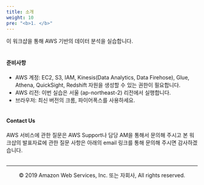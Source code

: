 ```yaml
---
title: 소개
weight: 10
pre: "<b>1. </b>"
---
```

이 워크샵을 통해 AWS 기반의 데이터 분석을 실습합니다.<br/><br/>
#### 준비사항
* AWS 계정: EC2, S3, IAM, Kinesis(Data Analytics, Data Firehose), Glue, Athena, QuickSight, Redshift 자원을 생성할 수 있는 권한이 필요합니다.<br/>
* AWS 리전: 이번 실습은 서울 (ap-northeast-2) 리전에서 실행합니다.<br/>
* 브라우저: 최신 버전의 크롬, 파이어폭스를 사용하세요.<br/><br/>

#### Contact Us
AWS 서비스에 관한 질문은 AWS Support나 담당 AM을 통해서 문의해 주시고 본 워크샵의 발표자료에 관한 질문 사항은 아래의 email 링크를 통해 문의해 주시면 감사하겠습니다.<br/><br/>

---
<p align="center">
© 2019 Amazon Web Services, Inc. 또는 자회사, All rights reserved.
</p>
